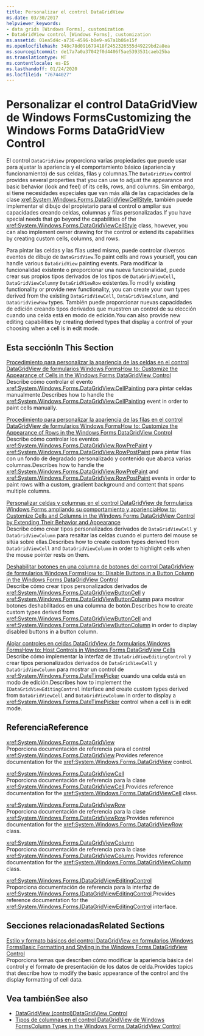 ```yaml
---
title: Personalizar el control DataGridView
ms.date: 03/30/2017
helpviewer_keywords:
- data grids [Windows Forms], customization
- DataGridView control [Windows Forms], customization
ms.assetid: 01ea5d4c-a736-4596-b0e9-a67a1b86e15f
ms.openlocfilehash: 348c78d091679418f2452326555d49229bd2a8ea
ms.sourcegitcommit: de17a7a0a37042f0d4406f5ae5393531caeb25ba
ms.translationtype: MT
ms.contentlocale: es-ES
ms.lasthandoff: 01/24/2020
ms.locfileid: "76744027"
---
```

# <a name="customizing-the-windows-forms-datagridview-control"></a><span data-ttu-id="e6da0-102">Personalizar el control DataGridView de Windows Forms</span><span class="sxs-lookup"><span data-stu-id="e6da0-102">Customizing the Windows Forms DataGridView Control</span></span>
<span data-ttu-id="e6da0-103">El control `DataGridView` proporciona varias propiedades que puede usar para ajustar la apariencia y el comportamiento básico (apariencia y funcionamiento) de sus celdas, filas y columnas.</span><span class="sxs-lookup"><span data-stu-id="e6da0-103">The `DataGridView` control provides several properties that you can use to adjust the appearance and basic behavior (look and feel) of its cells, rows, and columns.</span></span> <span data-ttu-id="e6da0-104">Sin embargo, si tiene necesidades especiales que van más allá de las capacidades de la clase <xref:System.Windows.Forms.DataGridViewCellStyle>, también puede implementar el dibujo del propietario para el control o ampliar sus capacidades creando celdas, columnas y filas personalizadas.</span><span class="sxs-lookup"><span data-stu-id="e6da0-104">If you have special needs that go beyond the capabilities of the <xref:System.Windows.Forms.DataGridViewCellStyle> class, however, you can also implement owner drawing for the control or extend its capabilities by creating custom cells, columns, and rows.</span></span>  
  
 <span data-ttu-id="e6da0-105">Para pintar las celdas y las filas usted mismo, puede controlar diversos eventos de dibujo de `DataGridView`.</span><span class="sxs-lookup"><span data-stu-id="e6da0-105">To paint cells and rows yourself, you can handle various `DataGridView` painting events.</span></span> <span data-ttu-id="e6da0-106">Para modificar la funcionalidad existente o proporcionar una nueva funcionalidad, puede crear sus propios tipos derivados de los tipos de `DataGridViewCell`, `DataGridViewColumn`y `DataGridViewRow` existentes.</span><span class="sxs-lookup"><span data-stu-id="e6da0-106">To modify existing functionality or provide new functionality, you can create your own types derived from the existing `DataGridViewCell`, `DataGridViewColumn`, and `DataGridViewRow` types.</span></span> <span data-ttu-id="e6da0-107">También puede proporcionar nuevas capacidades de edición creando tipos derivados que muestren un control de su elección cuando una celda está en modo de edición.</span><span class="sxs-lookup"><span data-stu-id="e6da0-107">You can also provide new editing capabilities by creating derived types that display a control of your choosing when a cell is in edit mode.</span></span>  
  
## <a name="in-this-section"></a><span data-ttu-id="e6da0-108">Esta sección</span><span class="sxs-lookup"><span data-stu-id="e6da0-108">In This Section</span></span>  
 [<span data-ttu-id="e6da0-109">Procedimiento para personalizar la apariencia de las celdas en el control DataGridView de formularios Windows Forms</span><span class="sxs-lookup"><span data-stu-id="e6da0-109">How to: Customize the Appearance of Cells in the Windows Forms DataGridView Control</span></span>](customize-the-appearance-of-cells-in-the-datagrid.md)  
 <span data-ttu-id="e6da0-110">Describe cómo controlar el evento <xref:System.Windows.Forms.DataGridView.CellPainting> para pintar celdas manualmente.</span><span class="sxs-lookup"><span data-stu-id="e6da0-110">Describes how to handle the <xref:System.Windows.Forms.DataGridView.CellPainting> event in order to paint cells manually.</span></span>  
  
 [<span data-ttu-id="e6da0-111">Procedimiento para personalizar la apariencia de las filas en el control DataGridView de formularios Windows Forms</span><span class="sxs-lookup"><span data-stu-id="e6da0-111">How to: Customize the Appearance of Rows in the Windows Forms DataGridView Control</span></span>](customize-the-appearance-of-rows-in-the-datagrid.md)  
 <span data-ttu-id="e6da0-112">Describe cómo controlar los eventos <xref:System.Windows.Forms.DataGridView.RowPrePaint> y <xref:System.Windows.Forms.DataGridView.RowPostPaint> para pintar filas con un fondo de degradado personalizado y contenido que abarca varias columnas.</span><span class="sxs-lookup"><span data-stu-id="e6da0-112">Describes how to handle the <xref:System.Windows.Forms.DataGridView.RowPrePaint> and <xref:System.Windows.Forms.DataGridView.RowPostPaint> events in order to paint rows with a custom, gradient background and content that spans multiple columns.</span></span>  
  
 [<span data-ttu-id="e6da0-113">Personalizar celdas y columnas en el control DataGridView de formularios Windows Forms ampliando su comportamiento y apariencia</span><span class="sxs-lookup"><span data-stu-id="e6da0-113">How to: Customize Cells and Columns in the Windows Forms DataGridView Control by Extending Their Behavior and Appearance</span></span>](customize-cells-and-columns-in-the-datagrid-by-extending-behavior.md)  
 <span data-ttu-id="e6da0-114">Describe cómo crear tipos personalizados derivados de `DataGridViewCell` y `DataGridViewColumn` para resaltar las celdas cuando el puntero del mouse se sitúa sobre ellas.</span><span class="sxs-lookup"><span data-stu-id="e6da0-114">Describes how to create custom types derived from `DataGridViewCell` and `DataGridViewColumn` in order to highlight cells when the mouse pointer rests on them.</span></span>  
  
 [<span data-ttu-id="e6da0-115">Deshabilitar botones en una columna de botones del control DataGridView de formularios Windows Forms</span><span class="sxs-lookup"><span data-stu-id="e6da0-115">How to: Disable Buttons in a Button Column in the Windows Forms DataGridView Control</span></span>](disable-buttons-in-a-button-column-in-the-datagrid.md)  
 <span data-ttu-id="e6da0-116">Describe cómo crear tipos personalizados derivados de <xref:System.Windows.Forms.DataGridViewButtonCell> y <xref:System.Windows.Forms.DataGridViewButtonColumn> para mostrar botones deshabilitados en una columna de botón.</span><span class="sxs-lookup"><span data-stu-id="e6da0-116">Describes how to create custom types derived from <xref:System.Windows.Forms.DataGridViewButtonCell> and <xref:System.Windows.Forms.DataGridViewButtonColumn> in order to display disabled buttons in a button column.</span></span>  
  
 [<span data-ttu-id="e6da0-117">Alojar controles en celdas DataGridView de formularios Windows Forms</span><span class="sxs-lookup"><span data-stu-id="e6da0-117">How to: Host Controls in Windows Forms DataGridView Cells</span></span>](how-to-host-controls-in-windows-forms-datagridview-cells.md)  
 <span data-ttu-id="e6da0-118">Describe cómo implementar la interfaz de `IDataGridViewEditingControl` y crear tipos personalizados derivados de `DataGridViewCell` y `DataGridViewColumn` para mostrar un control de <xref:System.Windows.Forms.DateTimePicker> cuando una celda está en modo de edición.</span><span class="sxs-lookup"><span data-stu-id="e6da0-118">Describes how to implement the `IDataGridViewEditingControl` interface and create custom types derived from `DataGridViewCell` and `DataGridViewColumn` in order to display a <xref:System.Windows.Forms.DateTimePicker> control when a cell is in edit mode.</span></span>  
  
## <a name="reference"></a><span data-ttu-id="e6da0-119">Referencia</span><span class="sxs-lookup"><span data-stu-id="e6da0-119">Reference</span></span>  
 <xref:System.Windows.Forms.DataGridView>  
 <span data-ttu-id="e6da0-120">Proporciona documentación de referencia para el control <xref:System.Windows.Forms.DataGridView>.</span><span class="sxs-lookup"><span data-stu-id="e6da0-120">Provides reference documentation for the <xref:System.Windows.Forms.DataGridView> control.</span></span>  
  
 <xref:System.Windows.Forms.DataGridViewCell>  
 <span data-ttu-id="e6da0-121">Proporciona documentación de referencia para la clase <xref:System.Windows.Forms.DataGridViewCell>.</span><span class="sxs-lookup"><span data-stu-id="e6da0-121">Provides reference documentation for the <xref:System.Windows.Forms.DataGridViewCell> class.</span></span>  
  
 <xref:System.Windows.Forms.DataGridViewRow>  
 <span data-ttu-id="e6da0-122">Proporciona documentación de referencia para la clase <xref:System.Windows.Forms.DataGridViewRow>.</span><span class="sxs-lookup"><span data-stu-id="e6da0-122">Provides reference documentation for the <xref:System.Windows.Forms.DataGridViewRow> class.</span></span>  
  
 <xref:System.Windows.Forms.DataGridViewColumn>  
 <span data-ttu-id="e6da0-123">Proporciona documentación de referencia para la clase <xref:System.Windows.Forms.DataGridViewColumn>.</span><span class="sxs-lookup"><span data-stu-id="e6da0-123">Provides reference documentation for the <xref:System.Windows.Forms.DataGridViewColumn> class.</span></span>  
  
 <xref:System.Windows.Forms.IDataGridViewEditingControl>  
 <span data-ttu-id="e6da0-124">Proporciona documentación de referencia para la interfaz de <xref:System.Windows.Forms.IDataGridViewEditingControl>.</span><span class="sxs-lookup"><span data-stu-id="e6da0-124">Provides reference documentation for the <xref:System.Windows.Forms.IDataGridViewEditingControl> interface.</span></span>  
  
## <a name="related-sections"></a><span data-ttu-id="e6da0-125">Secciones relacionadas</span><span class="sxs-lookup"><span data-stu-id="e6da0-125">Related Sections</span></span>  
 [<span data-ttu-id="e6da0-126">Estilo y formato básicos del control DataGridView en formularios Windows Forms</span><span class="sxs-lookup"><span data-stu-id="e6da0-126">Basic Formatting and Styling in the Windows Forms DataGridView Control</span></span>](basic-formatting-and-styling-in-the-windows-forms-datagridview-control.md)  
 <span data-ttu-id="e6da0-127">Proporciona temas que describen cómo modificar la apariencia básica del control y el formato de presentación de los datos de celda.</span><span class="sxs-lookup"><span data-stu-id="e6da0-127">Provides topics that describe how to modify the basic appearance of the control and the display formatting of cell data.</span></span>  
  
## <a name="see-also"></a><span data-ttu-id="e6da0-128">Vea también</span><span class="sxs-lookup"><span data-stu-id="e6da0-128">See also</span></span>

- [<span data-ttu-id="e6da0-129">DataGridView (control)</span><span class="sxs-lookup"><span data-stu-id="e6da0-129">DataGridView Control</span></span>](datagridview-control-windows-forms.md)
- [<span data-ttu-id="e6da0-130">Tipos de columnas en el control DataGridView de Windows Forms</span><span class="sxs-lookup"><span data-stu-id="e6da0-130">Column Types in the Windows Forms DataGridView Control</span></span>](column-types-in-the-windows-forms-datagridview-control.md)
